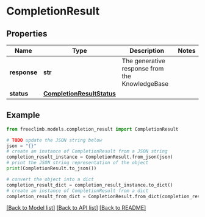# CompletionResult


## Properties

Name | Type | Description | Notes
------------ | ------------- | ------------- | -------------
**response** | **str** | The generative response from the KnowledgeBase | 
**status** | [**CompletionResultStatus**](CompletionResultStatus.md) |  | 

## Example

```python
from freeclimb.models.completion_result import CompletionResult

# TODO update the JSON string below
json = "{}"
# create an instance of CompletionResult from a JSON string
completion_result_instance = CompletionResult.from_json(json)
# print the JSON string representation of the object
print(CompletionResult.to_json())

# convert the object into a dict
completion_result_dict = completion_result_instance.to_dict()
# create an instance of CompletionResult from a dict
completion_result_from_dict = CompletionResult.from_dict(completion_result_dict)
```
[[Back to Model list]](../README.md#documentation-for-models) [[Back to API list]](../README.md#documentation-for-api-endpoints) [[Back to README]](../README.md)


